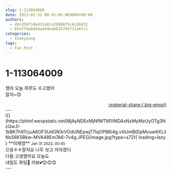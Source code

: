 ```yaml
---
slug: 1-113064009
date: 2023-01-31 00:45:06.869000+09:00
authors:
  - d9cd59f1de431a8ce289b8f5c6cb0d31
  - 65eff6ab044ae8dea6816794f11a6fc1
categories:
  - Chaeyoung
tags:
  - Fan Post
---
```


# 1-113064009

<div class="post-container" markdown="1">
<div class="content-container md-sidebar__scrollwrap" markdown="1">

챙아 오늘 하루도 수고했어<br>잘자~😊

</div>
</div>

<div style="text-align: right;" markdown="1">
<a href="https://weverse.io/fromis9/fanpost/1-113064009" style="text-align: right;">:material-share:{.big-emoji}</a>
</div>
---

<div class="comments-container md-sidebar__scrollwrap" markdown="1">
<div class="comment" markdown="1">
<div class='id-container' markdown="1">
![](https://phinf.wevpstatic.net/MjAyNDExMjNfMTM1/MDAxNzMyMzUyOTg3NzQw.0-1kBK7h97cjuA6OF3UdGN3rVOdUNEpwj77IqOPB6i4g.vliiUmBtDpMvuwKKLiINsS6K5Bkw-MVA48Em7A6-7v4g.JPEG/image.jpg?type=s72){ loading=lazy }
**<span class="artist">이채영</span>** <small>Jan 31 2023, 00:45</small><br>
</div>
<div class='comment-body' markdown="1">
으응ㅎㅎ잘자요 나두 씻고 자야겠다<br>다들 고생했어요 오늘도<br>내일도 화팅💪 러뷰💕😊😊😊 
</div>
</div>
</div>
---
